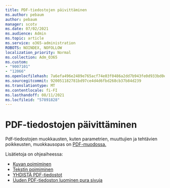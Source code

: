 ```yaml
---
title: PDF-tiedostojen päivittäminen
ms.author: pebaum
author: pebaum
manager: scotv
ms.date: 07/02/2021
ms.audience: Admin
ms.topic: article
ms.service: o365-administration
ROBOTS: NOINDEX, NOFOLLOW
localization_priority: Normal
ms.collection: Adm_O365
ms.custom:
- "9007101"
- "12066"
ms.openlocfilehash: 7a6efa496e2489e765acf74e03f0486a2dd7b943fe0d933bd0eda4d50883aa2c
ms.sourcegitcommit: 920051182781bd97ce4d4d6fbd268cb37b84d239
ms.translationtype: MT
ms.contentlocale: fi-FI
ms.lasthandoff: 08/11/2021
ms.locfileid: "57891828"
---
```

# <a name="update-pdf-documents"></a>PDF-tiedostojen päivittäminen

Pdf-tiedostojen muokkausten, kuten parametrien, muuttujien ja tehtävien poikkeusten, muokkausopas on [PDF-muodossa.](https://docs.microsoft.com/power-automate/desktop-flows/actions-reference/pdf)

Lisätietoja on ohjeaiheessa:

- [Kuvan poimiminen](https://docs.microsoft.com/power-automate/desktop-flows/actions-reference/pdf#pdf-actions)
- [Tekstin poimiminen](https://docs.microsoft.com/power-automate/desktop-flows/actions-reference/pdf#extracttextfrompdfaction)
- [YHDISTÄ PDF-tiedostot](https://docs.microsoft.com/power-automate/desktop-flows/actions-reference/pdf#mergefiles)
- [Uuden PDF-tiedoston luominen pura sivuja](https://docs.microsoft.com/power-automate/desktop-flows/actions-reference/pdf#extractpages)
